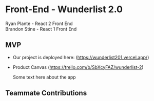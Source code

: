 # Front-End - Wunderlist 2.0
Ryan Plante - React 2 Front End <br />
Brandon Stine - React 1 Front End <br />
## MVP
 - Our project is deployed here: (https://wunderlist201.vercel.app/)
 - Product Canvas (https://trello.com/b/SbXcyFAZ/wunderlist-2)
    
    Some text here about the app   
## Teammate Contributions
